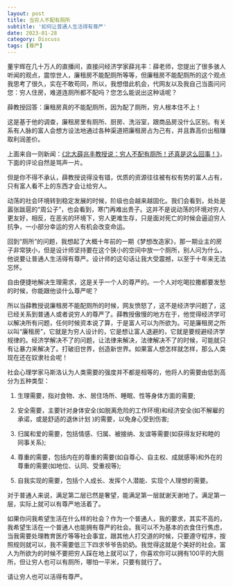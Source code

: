 ```yaml
---
layout: post
title: 当穷人不配有厕所
subtitle: '如何让普通人生活得有尊严'
date: 2023-01-28
category: Discuss
tags: [尊严]
---
```


董宇辉在几十万人的直播间，直接问经济学家薛兆丰：薛老师，您提出了很多骇人听闻的观点，震惊世人，廉租房不能配厕所等等，但廉租房不能配厕所的这个观点我思考了很久，实在不敢苟同，所以，我想借此机会，代网友以及我自己当面问问您：穷人住房，难道连厕所都不配吗？您怎么能说出这种话呢？

薛教授回答：廉租房真的不能配厕所，因为配了厕所，穷人根本住不上！

这是基于他的调查，廉租房里有厕所、厨房、洗浴室，跟商品房没什么区别。有关系有人脉的富人会想方设法地通过各种渠道把廉租房占为己有，并且靠高价出租赚取利润差价。

上面来自一则新闻：[《北大薛兆丰教授说：穷人不配有厕所！还真是这么回事！》](https://www.163.com/dy/article/HR9DP5A2055614SA.html)，下面的评论自然是骂声一片。

但是你不得不承认，薛教授说得没有错，优质的资源往往被有权有势的富人占有，只有富人看不上的东西才会让给穷人。

动荡的社会环境转到稳定发展的时候，阶级也会越来越固化。我们会看到，处处是嚣张跋扈的“周公子”，也会看到，寒门再难出贵子。这并不是说动荡的环境对穷人更友好，相反，在恶劣的环境下，穷人更难生存，只是面对死亡的时候会逼迫穷人抗争，一小部分幸运的穷人有机会改变命运。

回到“厕所”的问题，我想起了大概十年前的一期《梦想改造家》，那一期业主的房子非常狭小，但是设计师坚持要在这个狭小的空间中放一个厕所，别人问为什么，他说要让普通人生活得有尊严。设计师的这句话让我大受震撼，以至于十年来无法忘怀。

自由便捷地解决生理需求，这是关乎一个人的尊严的。一个人对吃喝拉撒都要发愁的时候，你能跟他谈什么尊严呢？

所以当薛教授说廉租房不能配厕所的时候，网友愤怒了，这不是经济学问题了，这已经关系到普通人或者说穷人的尊严了。薛教授傲慢的地方在于，他觉得经济学可以解决所有问题，任何时候资本说了算，于是富人可以为所欲为。可是廉租房之所以叫“廉租房”，它就是为穷人设计的，它是想让富人退避的，它就是要规避经济学规律的。经济学解决不了的问题，让法律来解决，法律解决不了的时候，可能就只有让暴力来解决了。打破旧世界，创造新世界。如果富人想怎样就怎样，那么人类现在还在奴隶社会呢！

社会心理学家马斯洛认为人类需要的强度并不都是相等的，他将人的需要由低到高分为五种类型：

1. 生理需要，指对食物、水、居住场所、睡眠、性等身体方面的需要;

2. 安全需要，主要针对身体安全(如脱离危险的工作环境)和经济安全(如不解雇的承诺，或是舒适的退休计划 )的需要，以免身心受到伤害;

3. 归属和爱的需要，包括情感、归属、被接纳、友谊等需要(如获得友好和睦的同事关系);

4. 尊重的需要，包括内在的尊重的需要(如自尊心、自主权、成就感等)和外在的尊重的需要(如地位、认同、受重视等);

5. 自我实现的需要，包括个人成长、发挥个人潜能、实现个人理想的需要。

对于普通人来说，满足第二层已然是奢望，能满足第一层就谢天谢地了。满足第一层，实际上就可以有尊严地活着了。

如果你问我希望生活在什么样的社会？作为一个普通人，我的要求，其实不高的，我希望生活在一个普通人也能拥有尊严的社会。我可以不为基本的衣食住行焦虑，当我需要处理教育医疗等等社会事宜，跟其他人打交道的时候，只要遵守程序，按照规则就可以，我不需要低三下四求爷爷告奶奶。我觉得这就是个美好的社会。富人为所欲为的时候不要把穷人踩在地上就可以了，你喜欢你可以拥有100平的大厕所，但让穷人也可以有厕所，哪怕一平米，只要有就行了。

请让穷人也可以活得有尊严。